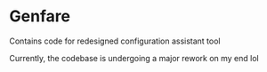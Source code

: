 # Genfare

Contains code for redesigned configuration assistant tool

Currently, the codebase is undergoing a major rework on my end lol
